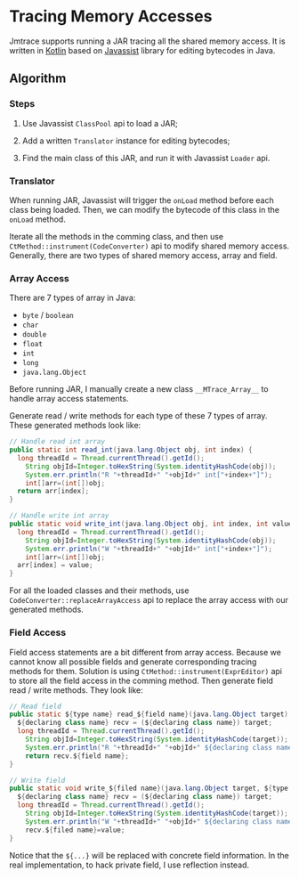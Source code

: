 # Tracing Memory Accesses

Jmtrace supports running a JAR tracing all the shared memory access. It is written in [Kotlin](https://kotlinlang.org/) based on [Javassist](https://www.javassist.org/) library for editing bytecodes in Java.

## Algorithm

### Steps

1. Use Javassist `ClassPool` api to load a JAR;

2. Add a written `Translator` instance for editing bytecodes;

3. Find the main class of this JAR, and run it with Javassist `Loader` api.

### Translator

When running JAR, Javassist will trigger the `onLoad` method before each class being loaded. Then, we can modify the bytecode of this class in the `onLoad` method.

Iterate all the methods in the comming class, and then use `CtMethod::instrument(CodeConverter)` api to modify shared memory access. Generally, there are two types of shared memory access, array and field.

### Array Access

There are 7 types of array in Java:

+ `byte` / `boolean`
+ `char`
+ `double`
+ `float`
+ `int`
+ `long`
+ `java.lang.Object`

Before running JAR, I manually create a new class `__MTrace_Array__` to handle array access statements.

Generate read / write methods for each type of these 7 types of array. These generated methods look like:

```java
// Handle read int array
public static int read_int(java.lang.Object obj, int index) {
  long threadId = Thread.currentThread().getId();
    String objId=Integer.toHexString(System.identityHashCode(obj));
    System.err.println("R "+threadId+" "+objId+" int["+index+"]");
    int[]arr=(int[])obj;
  return arr[index];
}

// Handle write int array
public static void write_int(java.lang.Object obj, int index, int value) {
  long threadId = Thread.currentThread().getId();
    String objId=Integer.toHexString(System.identityHashCode(obj));
    System.err.println("W "+threadId+" "+objId+" int["+index+"]");
    int[]arr=(int[])obj;
  arr[index] = value;
}
```

For all the loaded classes and their methods, use `CodeConverter::replaceArrayAccess` api to replace the array access with our generated methods.

### Field Access

Field access statements are a bit different from array access. Because we cannot know all possible fields and generate corresponding tracing methods for them. Solution is using `CtMethod::instrument(ExprEditor)` api to store all the field access in the comming method. Then generate field read / write methods. They look like:

```java
// Read field
public static ${type name} read_${field name}(java.lang.Object target) {
  ${declaring class name} recv = (${declaring class name}) target;
  long threadId = Thread.currentThread().getId();
    String objId=Integer.toHexString(System.identityHashCode(target));
    System.err.println("R "+threadId+" "+objId+" ${declaring class name}.${field name}");
    return recv.${field name};
}

// Write field
public static void write_${filed name}(java.lang.Object target, ${type name} value) {
  ${declaring class name} recv = (${declaring class name}) target;
  long threadId = Thread.currentThread().getId();
    String objId=Integer.toHexString(System.identityHashCode(target));
    System.err.println("W "+threadId+" "+objId+" ${declaring class name}.${filed name}");
    recv.${filed name}=value;
}
```

Notice that the `${...}` will be replaced with concrete field information. In
the real implementation, to hack private field, I use reflection instead.
